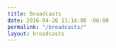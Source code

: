```yaml
---
title: Broadcasts
date: 2016-04-26 11:14:00 -06:00
permalink: "/broadcasts/"
layout: broadcasts
---
```


